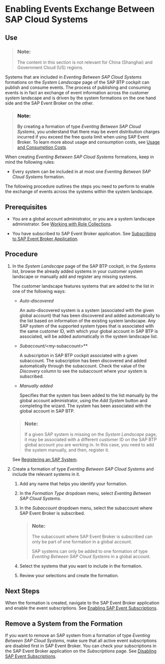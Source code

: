 <!-- loio15922463e5a54538857795316eb4d997 -->

# Enabling Events Exchange Between SAP Cloud Systems



<a name="loio15922463e5a54538857795316eb4d997__section_kbh_41c_dwb"/>

## Use

> ### Note:  
> The content in this section is not relevant for China \(Shanghai\) and Government Cloud \(US\) regions.

Systems that are included in *Eventing Between SAP Cloud Systems* formations on the *System Landscape* page of the SAP BTP cockpit can publish and consume events. The process of publishing and consuming events is in fact an exchange of event information across the customer system landscape and is driven by the system formations on the one hand side and the SAP Event Broker on the other.

> ### Note:  
> By creating a formation of type *Eventing Between SAP Cloud Systems*, you understand that there may be event distribution charges incurred if you exceed the free quota limit when using SAP Event Broker. To learn more about usage and consumption costs, see [Usage and Consumption Costs](https://help.sap.com/docs/event-broker/event-broker-service-guide/usage-and-consumption-costs?version=Cloud).

When creating *Eventing Between SAP Cloud Systems* formations, keep in mind the following rules:

-   Every system can be included in at most one *Eventing Between SAP Cloud Systems* formation.


The following procedure outlines the steps you need to perform to enable the exchange of events across the systems within the system landscape.



<a name="loio15922463e5a54538857795316eb4d997__section_znb_p1c_dwb"/>

## Prerequisites

-   You are a global account administrator, or you are a system landscape administrator. See [Working with Role Collections](../50-administration-and-ops/working-with-role-collections-393ea0b.md).

-   You have subscribed to SAP Event Broker application. See [Subscribing to SAP Event Broker Application](https://help.sap.com/docs/SAP_EMKS/19cb7423096b476d940924799c9e8f5a/53f34cca6bf74610836585e6af9b3745.html).




<a name="loio15922463e5a54538857795316eb4d997__section_v4q_p1c_dwb"/>

## Procedure

1.  In the *System Landscape* page of the SAP BTP cockpit, in the *Systems* list, browse the already added systems in your customer system landscape or manually add and register any missing systems.

    The customer landscape features systems that are added to the list in one of the following ways:

    -   *Auto-discovered*

        An auto-discovered system is a system \(associated with the given global account\) that has been discovered and added automatically to the list based on information of the existing system landscape. Any SAP system of the supported system types that is associated with the same customer ID, with which your global account in SAP BTP is associated, will be added automatically in the system landscape list.

    -   *Subaccount/*<my-subaccount\>**

        A subscription in SAP BTP cockpit associated with a given subaccount. The subscription has been discovered and added automatically through the subaccount. Check the value of the *Discovery* column to see the subaccount where your system is subscribed.

    -   *Manually added*

        Specifies that the system has been added to the list manually by the global account administrator, using the *Add System* button and completing the wizard. The system has been associated with the global account in SAP BTP.


    > ### Note:  
    > If a given SAP system is missing on the *System Landscape* page, it may be associated with a different customer ID on the SAP BTP global account you are working in. In this case, you need to add the system manually, and then, register it.

    See [Registering an SAP System](registering-an-sap-system-2ffdaff.md).

2.  Create a formation of type *Eventing Between SAP Cloud Systems* and include the relevant systems in it.

    1.  Add any name that helps you identify your formation.

    2.  In the *Formation Type* dropdown menu, select *Eventing Between SAP Cloud Systems*.

    3.  In the *Subaccount* dropdown menu, select the subaccount where SAP Event Broker is subscribed.

        > ### Note:  
        > The subaccount where SAP Event Broker is subscribed can only be part of one formation in a global account.
        > 
        > SAP systems can only be added to one formation of type *Eventing Between SAP Cloud Systems* in a global account.

    4.  Select the systems that you want to include in the formation.

    5.  Review your selections and create the formation.





<a name="loio15922463e5a54538857795316eb4d997__section_bbm_s3m_vvb"/>

## Next Steps

When the formation is created, navigate to the SAP Event Broker application and enable the event subscriptions. See [Enabling SAP Event Subscriptions](https://help.sap.com/docs/SAP_EMKS/19cb7423096b476d940924799c9e8f5a/e0b4046096524301ba1d738909368b9f.html).



<a name="loio15922463e5a54538857795316eb4d997__section_lq4_2sr_xyb"/>

## Remove a System from the Formation

If you want to remove an SAP system from a formation of type *Eventing Between SAP Cloud Systems*, make sure that all active event subscriptions are disabled first in SAP Event Broker. You can check your subscriptions in the SAP Event Broker application on the *Subscriptions* page. See [Disabling SAP Event Subscriptions](https://help.sap.com/docs/event-broker/event-broker-service-guide/disable-event-subscriptions?version=Cloud).


